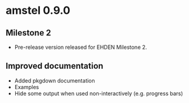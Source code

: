 # amstel 0.9.0

## Milestone 2
* Pre-release version released for EHDEN Milestone 2.

## Improved documentation
* Added pkgdown documentation
* Examples
* Hide some output when used non-interactively (e.g. progress bars)